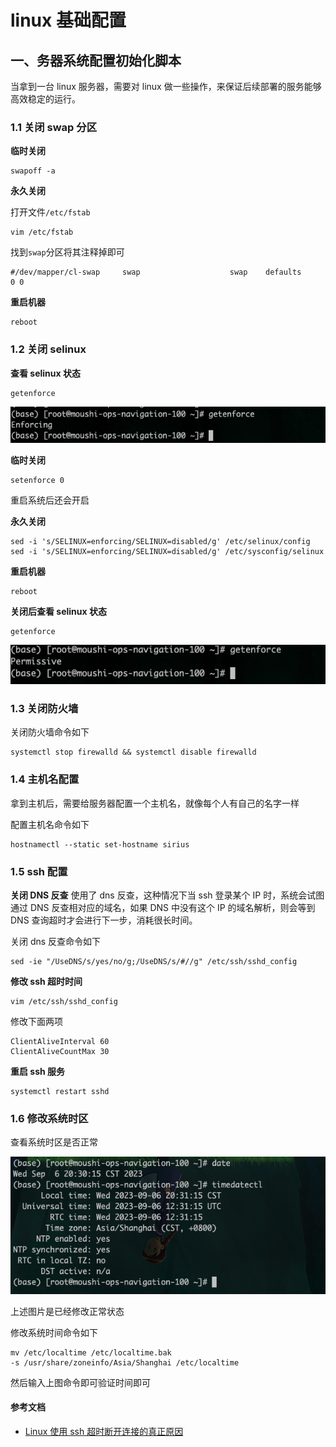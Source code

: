 # linux 基础配置

## 一、务器系统配置初始化脚本

当拿到一台 linux 服务器，需要对 linux 做一些操作，来保证后续部署的服务能够高效稳定的运行。

### 1.1 关闭 swap 分区

**临时关闭**

```shell
swapoff -a
```

**永久关闭**

打开文件`/etc/fstab`

```shell
vim /etc/fstab
```

找到`swap`分区将其注释掉即可

```PlainText
#/dev/mapper/cl-swap     swap                    swap    defaults        0 0
```

**重启机器**

```shell
reboot
```

### 1.2 关闭 selinux

**查看 selinux 状态**

```shell
getenforce
```

![avar](../../images/operations/linux/enable_selinux.png)

**临时关闭**

```shell
setenforce 0
```

重启系统后还会开启

**永久关闭**

```shell
sed -i 's/SELINUX=enforcing/SELINUX=disabled/g' /etc/selinux/config
sed -i 's/SELINUX=enforcing/SELINUX=disabled/g' /etc/sysconfig/selinux
```

**重启机器**

```shell
reboot
```

**关闭后查看 selinux 状态**

```shell
getenforce
```

![avar](../../images/operations/linux/disable_selinux.png)

### 1.3 关闭防火墙

关闭防火墙命令如下

```shell
systemctl stop firewalld && systemctl disable firewalld
```

### 1.4 主机名配置

拿到主机后，需要给服务器配置一个主机名，就像每个人有自己的名字一样

配置主机名命令如下

```shell
hostnamectl --static set-hostname sirius
```

### 1.5 ssh 配置

**关闭 DNS 反查**
使用了 dns 反查，这种情况下当 ssh 登录某个 IP 时，系统会试图通过 DNS 反查相对应的域名，如果 DNS 中没有这个 IP 的域名解析，则会等到 DNS 查询超时才会进行下一步，消耗很长时间。

关闭 dns 反查命令如下

```shell
sed -ie "/UseDNS/s/yes/no/g;/UseDNS/s/#//g" /etc/ssh/sshd_config
```

**修改 ssh 超时时间**

```shell
vim /etc/ssh/sshd_config
```

修改下面两项

```PlainText
ClientAliveInterval 60
ClientAliveCountMax 30
```

**重启 ssh 服务**

```shell
systemctl restart sshd
```

### 1.6 修改系统时区

查看系统时区是否正常

![avar](../../images/operations/linux/shanghai_timezone.png)

上述图片是已经修改正常状态

修改系统时间命令如下

```shell
mv /etc/localtime /etc/localtime.bak
-s /usr/share/zoneinfo/Asia/Shanghai /etc/localtime
```

然后输入上图命令即可验证时间即可

#### 参考文档

- [Linux 使用 ssh 超时断开连接的真正原因](http://bluebiu.com/blog/linux-ssh-session-alive.html)
